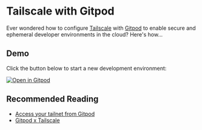 # Tailscale with Gitpod

Ever wondered how to configure [Tailscale](https://tailscale.com/) with [Gitpod](https://www.gitpod.io/) to enable secure and ephemeral developer environments in the cloud? Here's how...

## Demo

Click the button below to start a new development environment:

[![Open in Gitpod](https://gitpod.io/button/open-in-gitpod.svg)](https://gitpod.io/#https://github.com/gitpod-io/demo-tailscale-with-gitpod)

## Recommended Reading

* [Access your tailnet from Gitpod](https://tailscale.com/kb/1161/gitpod/)
* [Gitpod x Tailscale](https://www.gitpod.io/blog/tailscale)
